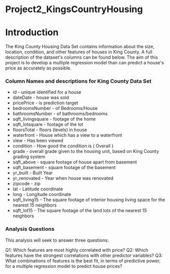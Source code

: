 # Project2_KingsCountryHousing

# Introduction

The King County Housing Data Set contains information about the size, location, condition, and other features of houses in King County. A full description of the dataset's columns can be found below. The aim of this project is to develop a multiple regression model than can predict a house's price as accurately as possible.

### Column Names and descriptions for King County Data Set
* id - unique identified for a house
* dateDate - house was sold
* pricePrice - is prediction target
* bedroomsNumber - of Bedrooms/House
* bathroomsNumber - of bathrooms/bedrooms
* sqft_livingsquare - footage of the home
* sqft_lotsquare - footage of the lot
* floorsTotal - floors (levels) in house
* waterfront - House which has a view to a waterfront
* view - Has been viewed
* condition - How good the condition is ( Overall )
* grade - overall grade given to the housing unit, based on King County grading system
* sqft_above - square footage of house apart from basement
* sqft_basement - square footage of the basement
* yr_built - Built Year
* yr_renovated - Year when house was renovated
* zipcode - zip
* lat - Latitude coordinate
* long - Longitude coordinate
* sqft_living15 - The square footage of interior housing living space for the nearest 15 neighbors
* sqft_lot15 - The square footage of the land lots of the nearest 15 neighbors


### Analysis Questions
This analysis will seek to answer three questions:

Q1: Which features are most highly correlated with price?
Q2: Which features have the strongest correlations with other predictor variables?
Q3: What combinations of features is the best fit, in terms of predictive power, for a multiple regression model to predict house prices?
